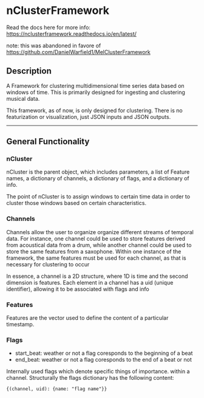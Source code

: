 # nClusterFramework

Read the docs here for more info: https://nclusterframework.readthedocs.io/en/latest/

note: this was abandoned in favore of https://github.com/DanielWarfield1/MelClusterFramework

## Description
A Framework for clustering multidimensional time series data based on windows of time. This is primarily designed for ingesting and clustering musical data.

This framework, as of now, is only designed for clustering. There is no featurization or visualization, just JSON inputs and JSON outputs.

---

## General Functionality
### nCluster
nCluster is the parent object, which includes parameters, a list of Feature names, a dictionary of channels, a dictionary of flags, and a dictionary of info.

The point of nCluster is to assign windows to certain time data in order to cluster those windows based on certain characteristics.

### Channels
Channels allow the user to organize organize different streams of temporal data. For instance, one channel could be used to store features derived from acoustical data from a drum, while another channel could be used to store the same features from a saxophone. Within one instance of the framework, the same features must be used for each channel, as that is necessary for clustering to occur

In essence, a channel is a 2D structure, where 1D is time and the second dimension is features. Each element in a channel has a uid (unique identifier), allowing it to be associated with flags and info

### Features
Features are the vector used to define the content of a particular timestamp.

### Flags
 - start_beat: weather or not a flag coresponds to the beginning of a beat
 - end_beat: weather or not a flag coresponds to the end of a beat or not


Internally used flags which denote specific things of importance. within a channel. Structurally the flags dictionary has the following content:
```
{(channel, uid): {name: "flag name"}}
```
